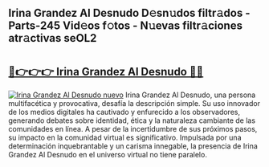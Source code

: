 ## Irina Grandez Al Desnudo D𝚎sn𝚞dos filtr𝚊dos - Parts-245 Vid𝚎os f𝚘tos - N𝚞evas filtr𝚊ciones atr𝚊ctivas seOL2

# <h2><a href="http://mb2wliw.tromn.icu/?c=Irina+Grandez+Al+Desnudo">🔗👉👉👉 Irina Grandez Al Desnudo 🔗🔗</a></h2>

[![Irina Grandez Al Desnudo nuevo](https://i.imgur.com/pEAQMta.gif)](http://mb2wliw.tromn.icu/?c=Irina+Grandez+Al+Desnudo)
Irina Grandez Al Desnudo, una persona multifacética y provocativa, desafía la descripción simple. Su uso innovador de los medios digitales ha cautivado y enfurecido a los observadores, generando debates sobre identidad, ética y la naturaleza cambiante de las comunidades en línea. A pesar de la incertidumbre de sus próximos pasos, su impacto en la comunidad virtual es significativo. Impulsada por una determinación inquebrantable y un carisma innegable, la presencia de Irina Grandez Al Desnudo en el universo virtual no tiene paralelo.
